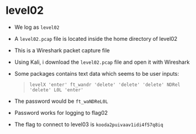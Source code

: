 # level02

- We log as `level02`

- A `level02.pcap` file is located inside the home directory of level02

- This is a Wireshark packet capture file

- Using Kali, i download the `level02.pcap` file and open it with Wireshark

- Some packages contains text data which seems to be user inputs: 
	>`levelX 'enter' ft_wandr 'delete' 'delete' 'delete' NDRel 'delete' L0L 'enter'`

- The password would be `ft_waNDReL0L`

- Password works for logging to flag02

- The flag to connect to level03 is `kooda2puivaav1idi4f57q8iq`